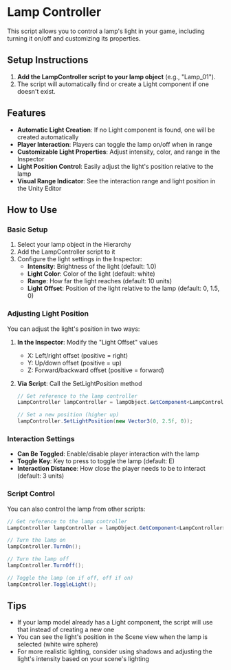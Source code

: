 # Lamp Controller

This script allows you to control a lamp's light in your game, including turning it on/off and customizing its properties.

## Setup Instructions

1. **Add the LampController script to your lamp object** (e.g., "Lamp_01").
2. The script will automatically find or create a Light component if one doesn't exist.

## Features

- **Automatic Light Creation**: If no Light component is found, one will be created automatically
- **Player Interaction**: Players can toggle the lamp on/off when in range
- **Customizable Light Properties**: Adjust intensity, color, and range in the Inspector
- **Light Position Control**: Easily adjust the light's position relative to the lamp
- **Visual Range Indicator**: See the interaction range and light position in the Unity Editor

## How to Use

### Basic Setup
1. Select your lamp object in the Hierarchy
2. Add the LampController script to it
3. Configure the light settings in the Inspector:
   - **Intensity**: Brightness of the light (default: 1.0)
   - **Light Color**: Color of the light (default: white)
   - **Range**: How far the light reaches (default: 10 units)
   - **Light Offset**: Position of the light relative to the lamp (default: 0, 1.5, 0)

### Adjusting Light Position
You can adjust the light's position in two ways:

1. **In the Inspector**: Modify the "Light Offset" values
   - X: Left/right offset (positive = right)
   - Y: Up/down offset (positive = up)
   - Z: Forward/backward offset (positive = forward)

2. **Via Script**: Call the SetLightPosition method
   ```csharp
   // Get reference to the lamp controller
   LampController lampController = lampObject.GetComponent<LampController>();
   
   // Set a new position (higher up)
   lampController.SetLightPosition(new Vector3(0, 2.5f, 0));
   ```

### Interaction Settings
- **Can Be Toggled**: Enable/disable player interaction with the lamp
- **Toggle Key**: Key to press to toggle the lamp (default: E)
- **Interaction Distance**: How close the player needs to be to interact (default: 3 units)

### Script Control
You can also control the lamp from other scripts:

```csharp
// Get reference to the lamp controller
LampController lampController = lampObject.GetComponent<LampController>();

// Turn the lamp on
lampController.TurnOn();

// Turn the lamp off
lampController.TurnOff();

// Toggle the lamp (on if off, off if on)
lampController.ToggleLight();
```

## Tips

- If your lamp model already has a Light component, the script will use that instead of creating a new one
- You can see the light's position in the Scene view when the lamp is selected (white wire sphere)
- For more realistic lighting, consider using shadows and adjusting the light's intensity based on your scene's lighting 
